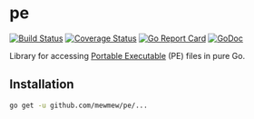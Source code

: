 # pe

[![Build Status](https://travis-ci.org/mewmew/pe.svg?branch=master)](https://travis-ci.org/mewmew/pe)
[![Coverage Status](https://coveralls.io/repos/github/mewmew/pe/badge.svg?branch=master)](https://coveralls.io/github/mewmew/pe?branch=master)
[![Go Report Card](https://goreportcard.com/badge/github.com/mewmew/pe)](https://goreportcard.com/report/github.com/mewmew/pe)
[![GoDoc](https://godoc.org/github.com/mewmew/pe?status.svg)](https://godoc.org/github.com/mewmew/pe)

Library for accessing [Portable Executable](https://docs.microsoft.com/en-us/windows/desktop/debug/pe-format) (PE) files in pure Go.

## Installation

```bash
go get -u github.com/mewmew/pe/...
```
